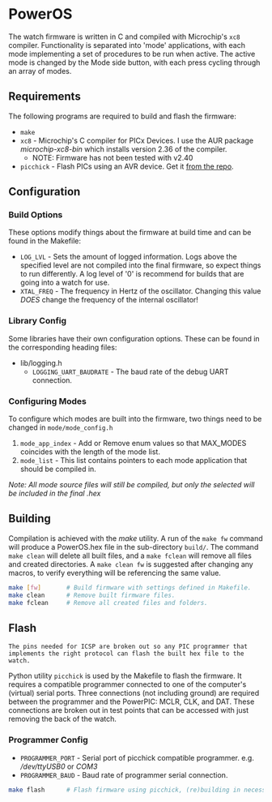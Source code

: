 # PowerOS
The watch firmware is written in C and compiled with Microchip's `xc8` compiler.
Functionality is separated into 'mode' applications, with each mode implementing
a set of procedures to be run when active. The active mode is changed by the Mode
side button, with each press cycling through an array of modes.


## Requirements
The following programs are required to build and flash the firmware:
- `make`
- `xc8` - Microchip's C compiler for PICx Devices. I use the AUR package
    _microchip-xc8-bin_ which installs version 2.36 of the compiler.
  - NOTE: Firmware has not been tested with v2.40
- `picchick` - Flash PICs using an AVR device. Get it 
[from the repo](https://github.com/rex--/picchick).


## Configuration

### Build Options
These options modify things about the firmware at build time and can be found
in the Makefile:
- `LOG_LVL` - Sets the amount of logged information. Logs above the specified
    level are not compiled into the final firmware, so expect things to run
    differently. A log level of '0' is recommend for builds that are going into a
    watch for use.
- `XTAL_FREQ` - The frequency in Hertz of the oscillator. Changing this value
    _DOES_ change the frequency of the internal oscillator!

### Library Config
Some libraries have their own configuration options. These can be found in
the corresponding heading files:
- lib/logging.h
  - `LOGGING_UART_BAUDRATE` - The baud rate of the debug UART connection.

### Configuring Modes
To configure which modes are built into the firmware, two things need to be
changed in `mode/mode_config.h`
1. `mode_app_index` - Add or Remove enum values so that MAX_MODES coincides with
    the length of the mode list.
2. `mode_list` - This list contains pointers to each mode application that
    should be compiled in.

_Note: All mode source files will still be compiled, but only the selected will
be included in the final .hex_


## Building
Compilation is achieved with the _make_ utility. A run of the `make fw` command
will produce a PowerOS.hex file in the sub-directory `build/`. The command
`make clean` will delete all built files, and a `make fclean` will remove all
files and created directories. A `make clean fw` is suggested after changing any
macros, to verify everything will be referencing the same value.
```sh
make [fw]       # Build firmware with settings defined in Makefile.
make clean      # Remove built firmware files.
make fclean     # Remove all created files and folders.
```


## Flash
    The pins needed for ICSP are broken out so any PIC programmer that 
    implements the right protocol can flash the built hex file to the watch.
Python utility `picchick` is used by the Makefile to flash the firmware. It
requires a compatible programmer connected to one of the computer's (virtual)
serial ports. Three connections (not including ground) are required between the
programmer and the PowerPIC: MCLR, CLK, and DAT. These connections are broken
out in test points that can be accessed with just removing the back of the watch.

### Programmer Config
- `PROGRAMMER_PORT` - Serial port of picchick compatible programmer. 
    e.g. _/dev/ttyUSB0_ or _COM3_
- `PROGRAMMER_BAUD` - Baud rate of programmer serial connection.

```sh
make flash      # Flash firmware using picchick, (re)building in necessary.
```
